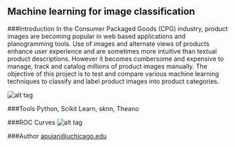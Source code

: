 ## Machine learning for image classification

###Introduction
In the Consumer Packaged Goods (CPG) industry, product images are becoming popular in web based applications and planogramming tools. Use of  images and alternate views of products enhance user experience and are sometimes more intuitive than textual product descriptions. However it becomes cumbersome and expensive to manage, track and catalog millions of product images manually. The objective of this project is to test and compare various machine learning techniques to classify and label product images into product categories.  

![alt tag](https://github.com/pujari/imageclassifier/blob/master/figure1.png)

###Tools
Python, Scikit Learn, sknn, Theano

###ROC Curves
![alt tag](https://github.com/pujari/imageclassifier/blob/master/figure2.png)

###Author
apujari@uchicago.edu